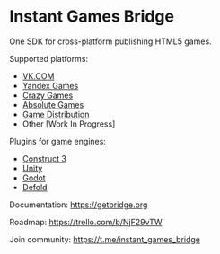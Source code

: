# Instant Games Bridge
One SDK for cross-platform publishing HTML5 games.

Supported platforms:
+ [VK.COM](https://vk.com)
+ [Yandex Games](https://yandex.com/games)
+ [Crazy Games](https://crazygames.com)
+ [Absolute Games](https://ag.ru)
+ [Game Distribution](https://gamedistribution.com)
+ Other [Work In Progress]

Plugins for game engines:
+ [Construct 3](https://github.com/mewtongames/instant-games-bridge-construct)
+ [Unity](https://github.com/mewtongames/instant-games-bridge-unity)
+ [Godot](https://github.com/mewtongames/instant-games-bridge-godot)
+ [Defold](https://github.com/mewtongames/instant-games-bridge-defold)

Documentation: https://getbridge.org

Roadmap: https://trello.com/b/NjF29vTW

Join community: https://t.me/instant_games_bridge
